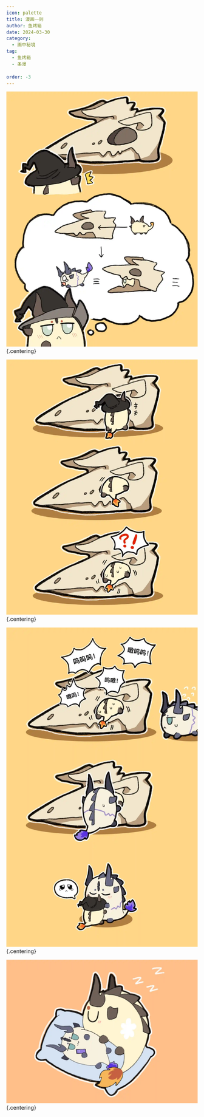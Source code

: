 ```yaml
---
icon: palette
title: 漫画一则
author: 鱼烤箱
date: 2024-03-30
category:
  - 画中秘境
tag:
  - 鱼烤箱
  - 条漫

order: -3
---
```


![](./res/comic/comic1.webp) {.centering}

![](./res/comic/comic2.webp) {.centering}

![](./res/comic/comic3.webp) {.centering}

![](./res/comic/comic4.webp) {.centering}

<FakeAds />